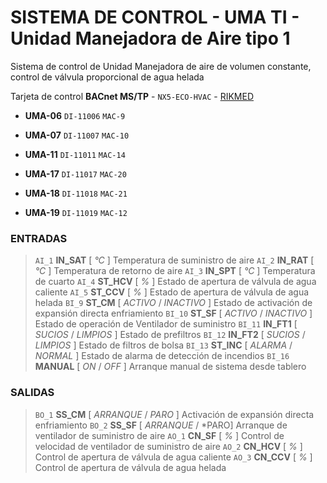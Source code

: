 # SISTEMA DE CONTROL - UMA TI - Unidad Manejadora de Aire tipo 1

Sistema de control de Unidad Manejadora de aire de volumen constante, control de válvula proporcional de agua helada

Tarjeta de control **BACnet MS/TP** - `NX5-ECO-HVAC` - [RIKMED](www.rikmed.com)

- **UMA-06** `DI-11006` `MAC-9`

- **UMA-07** `DI-11007` `MAC-10`

- **UMA-11** `DI-11011` `MAC-14`

- **UMA-17** `DI-11017` `MAC-20`

- **UMA-18** `DI-11018` `MAC-21`

- **UMA-19** `DI-11019` `MAC-12`

### ENTRADAS

> `AI_1`  		**IN_SAT**  	[ *°C* ]				    Temperatura de suministro de aire
> `AI_2`  		**IN_RAT**		[ *°C* ]				    Temperatura de retorno de aire
> `AI_3` 		**IN_SPT** 		[ *°C* ]				    Temperatura de cuarto
> `AI_4` 		**ST_HCV**     	[ *%* ]					    Estado de apertura de válvula de agua caliente
> `AI_5` 		**ST_CCV** 		[ *%* ]					    Estado de apertura de válvula de agua helada
> `BI_9` 		**ST_CM** 		[ *ACTIVO* / *INACTIVO* ]	Estado de activación de expansión directa enfriamiento
> `BI_10`		**ST_SF** 		[ *ACTIVO* / *INACTIVO* ]	Estado de operación de Ventilador de suministro
> `BI_11`		**IN_FT1**  	[ *SUCIOS* / *LIMPIOS* ]	Estado de prefiltros
> `BI_12`		**IN_FT2** 		[ *SUCIOS* / *LIMPIOS* ]	Estado de filtros de bolsa
> `BI_13`		**ST_INC**  	[ *ALARMA* / *NORMAL* ]		Estado de alarma de detección de incendios
> `BI_16`		**MANUAL**		[ *ON* / *OFF* ]			Arranque manual de sistema desde tablero
	
### SALIDAS

> `BO_1`		**SS_CM**  		[ *ARRANQUE* / *PARO* ]		Activación de expansión directa enfriamiento
> `BO_2`		**SS_SF**  		[ *ARRANQUE* / *PARO]		Arranque de ventilador de suministro de aire
> `AO_1`  		**CN_SF**		[ *%* ]					    Control de velocidad de ventilador de suministro de aire
> `AO_2`  		**CN_HCV**  	[ *%* ]					    Control de apertura de válvula de agua caliente
> `AO_3`  		**CN_CCV**  	[ *%* ]					    Control de apertura de válvula de agua helada